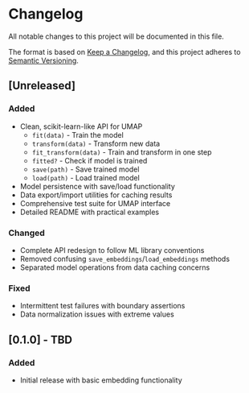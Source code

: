 # Changelog

All notable changes to this project will be documented in this file.

The format is based on [Keep a Changelog](https://keepachangelog.com/en/1.0.0/),
and this project adheres to [Semantic Versioning](https://semver.org/spec/v2.0.0.html).

## [Unreleased]

### Added
- Clean, scikit-learn-like API for UMAP
  - `fit(data)` - Train the model
  - `transform(data)` - Transform new data
  - `fit_transform(data)` - Train and transform in one step
  - `fitted?` - Check if model is trained
  - `save(path)` - Save trained model
  - `load(path)` - Load trained model
- Model persistence with save/load functionality
- Data export/import utilities for caching results
- Comprehensive test suite for UMAP interface
- Detailed README with practical examples

### Changed
- Complete API redesign to follow ML library conventions
- Removed confusing `save_embeddings`/`load_embeddings` methods
- Separated model operations from data caching concerns

### Fixed
- Intermittent test failures with boundary assertions
- Data normalization issues with extreme values

## [0.1.0] - TBD

### Added
- Initial release with basic embedding functionality